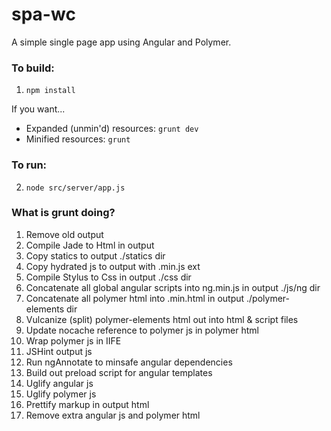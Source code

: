 # spa-wc
A simple single page app using Angular and Polymer.

### To build:

1. `npm install`

If you want...
 * Expanded (unmin'd) resources: `grunt dev`
 * Minified resources: `grunt`

### To run:
2. `node src/server/app.js`


### What is grunt doing?
1.  Remove old output
2.  Compile Jade to Html in output
3.  Copy statics to output ./statics dir
4.  Copy hydrated js to output with .min.js ext
5.  Compile Stylus to Css in output ./css dir
6.  Concatenate all global angular scripts into ng.min.js in output ./js/ng dir
7.  Concatenate all polymer html into .min.html in output ./polymer-elements dir
8.  Vulcanize (split) polymer-elements html out into html & script files
9.  Update nocache reference to polymer js in polymer html 
10. Wrap polymer js in IIFE
11. JSHint output js
12. Run ngAnnotate to minsafe angular dependencies
13. Build out preload script for angular templates
14. Uglify angular js
15. Uglify polymer js
16. Prettify markup in output html
17. Remove extra angular js and polymer html

